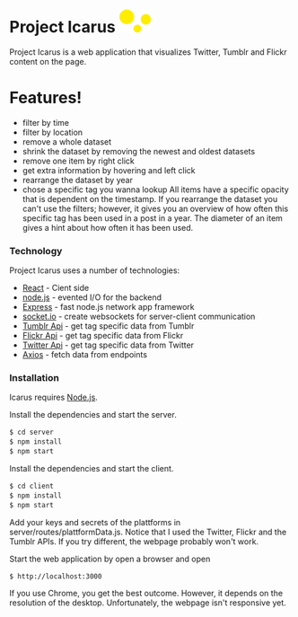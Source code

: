 # Project Icarus ![alt text](./server/public/images/logo.png)


Project Icarus is a web application that visualizes Twitter, Tumblr and Flickr content on the page. 

# Features!

  - filter by time
  - filter by location
  - remove a whole dataset 
  - shrink the dataset by removing the newest and oldest datasets
  - remove one item by right click
  - get extra information by hovering and left click
  - rearrange the dataset by year
  - chose a specific tag you wanna lookup
All items have a specific opacity that is dependent on the timestamp.
If you rearrange the dataset you can't use the filters; however, it gives you an overview of how often this specific tag has been used in a post in a year. The diameter of an item gives a hint about how often it has been used.

### Technology

Project Icarus uses a number of technologies:

* [React](https://reactjs.org/) - Cient side 
* [node.js](https://nodejs.org/en/) - evented I/O for the backend
* [Express](https://expressjs.com/) - fast node.js network app framework
* [socket.io](https://socket.io/) - create websockets for server-client communication
* [Tumblr Api](https://www.tumblr.com/privacy/consent?redirect=https%3A%2F%2Fwww.tumblr.com%2Fdocs%2Fen%2Fapi%2Fv2) - get tag specific data from Tumblr
* [Flickr Api](https://www.flickr.com/services/api/) - get tag specific data from Flickr
* [Twitter Api](https://developer.twitter.com/en/docs.html) - get tag specific data from Twitter
* [Axios](https://github.com/axios/axios) - fetch data from endpoints

### Installation

Icarus requires [Node.js](https://nodejs.org/).

Install the dependencies and start the server.
```sh
$ cd server
$ npm install
$ npm start
```

Install the dependencies and start the client.
```sh
$ cd client
$ npm install
$ npm start
```

Add your keys and secrets of the plattforms in server/routes/plattformData.js.
Notice that I used the Twitter, Flickr and the Tumblr APIs. If you try different, the webpage probably won't work.

Start the web application by open a browser and open
```url
$ http://localhost:3000
```

If you use Chrome, you get the best outcome. However, it depends on the resolution of the desktop. Unfortunately, the webpage isn't responsive yet.


